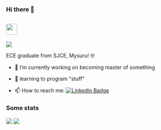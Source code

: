 ### Hi there 👋 

<!--
**PrashanthaTP/PrashanthaTP** is a ✨ _special_ ✨ repository because its `README.md` (this file) appears on your GitHub profile.-->


<h2 align="Left"><img src="https://media.giphy.com/media/WUlplcMpOCEmTGBtBW/giphy.gif" width="30"></h3>

![](https://komarev.com/ghpvc/?username=PrashanthaTP&color=blue)
<!--
[![HitCount](http://hits.dwyl.com/PrashanthaTP/PrashanthaTP.svg)](http://hits.dwyl.com/PrashanthaTP/PrashanthaTP)
-->

ECE graduate from SJCE, Mysuru! 🤓

- 🔭 I’m currently working on becoming master of something 
<!--
- 🤔 I’m looking for help in learning about AI, Web Development
-->
- 🚀 learning to program "stuff"

- 📫 How to reach me:     [![Linkedin Badge](https://img.shields.io/badge/-LinkedIn-blue?style=flat-square&logo=Linkedin&logoColor=white&link=https://www.linkedin.com/in/prashantha-t-p-2866731aa/)](https://www.linkedin.com/in/prashantha-t-p-2866731aa/) 

<!--
- ⚡ Fun fact: Jack of all trades , Master of None ! 
-->
### Some stats 

<!-- <a href="https://github.com/anuraghazra/github-readme-stats"> -->
  <img align="center" src="https://github-readme-stats-git-masterrstaa-rickstaa.vercel.app/api??username=prashanthatp&show_icons=true&theme=dark" />
<!-- </a> -->

<!-- <a href="https://github.com/prashanthatp/prashanthatp"> -->
  <img align="center" src="https://github-readme-stats-git-masterrstaa-rickstaa.vercel.app/api?/top-langs/?username=prashanthatp&layout=compact&theme=dark" />
<!-- </a> -->


